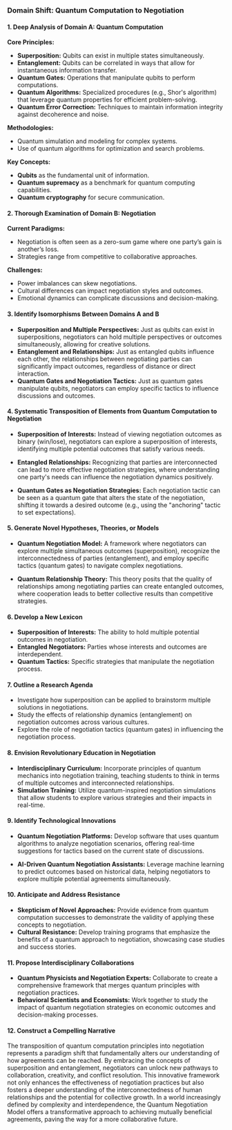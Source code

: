 ### Domain Shift: Quantum Computation to Negotiation

#### 1. Deep Analysis of Domain A: Quantum Computation

**Core Principles:**
- **Superposition:** Qubits can exist in multiple states simultaneously.
- **Entanglement:** Qubits can be correlated in ways that allow for instantaneous information transfer.
- **Quantum Gates:** Operations that manipulate qubits to perform computations.
- **Quantum Algorithms:** Specialized procedures (e.g., Shor's algorithm) that leverage quantum properties for efficient problem-solving.
- **Quantum Error Correction:** Techniques to maintain information integrity against decoherence and noise.
  
**Methodologies:**
- Quantum simulation and modeling for complex systems.
- Use of quantum algorithms for optimization and search problems.
  
**Key Concepts:**
- **Qubits** as the fundamental unit of information.
- **Quantum supremacy** as a benchmark for quantum computing capabilities.
- **Quantum cryptography** for secure communication.

#### 2. Thorough Examination of Domain B: Negotiation

**Current Paradigms:**
- Negotiation is often seen as a zero-sum game where one party’s gain is another’s loss.
- Strategies range from competitive to collaborative approaches.
  
**Challenges:**
- Power imbalances can skew negotiations.
- Cultural differences can impact negotiation styles and outcomes.
- Emotional dynamics can complicate discussions and decision-making.

#### 3. Identify Isomorphisms Between Domains A and B

- **Superposition and Multiple Perspectives:** Just as qubits can exist in superpositions, negotiators can hold multiple perspectives or outcomes simultaneously, allowing for creative solutions.
- **Entanglement and Relationships:** Just as entangled qubits influence each other, the relationships between negotiating parties can significantly impact outcomes, regardless of distance or direct interaction.
- **Quantum Gates and Negotiation Tactics:** Just as quantum gates manipulate qubits, negotiators can employ specific tactics to influence discussions and outcomes.
  
#### 4. Systematic Transposition of Elements from Quantum Computation to Negotiation

- **Superposition of Interests:** Instead of viewing negotiation outcomes as binary (win/lose), negotiators can explore a superposition of interests, identifying multiple potential outcomes that satisfy various needs.
  
- **Entangled Relationships:** Recognizing that parties are interconnected can lead to more effective negotiation strategies, where understanding one party's needs can influence the negotiation dynamics positively.
  
- **Quantum Gates as Negotiation Strategies:** Each negotiation tactic can be seen as a quantum gate that alters the state of the negotiation, shifting it towards a desired outcome (e.g., using the "anchoring" tactic to set expectations).

#### 5. Generate Novel Hypotheses, Theories, or Models

- **Quantum Negotiation Model:** A framework where negotiators can explore multiple simultaneous outcomes (superposition), recognize the interconnectedness of parties (entanglement), and employ specific tactics (quantum gates) to navigate complex negotiations.
  
- **Quantum Relationship Theory:** This theory posits that the quality of relationships among negotiating parties can create entangled outcomes, where cooperation leads to better collective results than competitive strategies.

#### 6. Develop a New Lexicon

- **Superposition of Interests:** The ability to hold multiple potential outcomes in negotiation.
- **Entangled Negotiators:** Parties whose interests and outcomes are interdependent.
- **Quantum Tactics:** Specific strategies that manipulate the negotiation process.

#### 7. Outline a Research Agenda

- Investigate how superposition can be applied to brainstorm multiple solutions in negotiations.
- Study the effects of relationship dynamics (entanglement) on negotiation outcomes across various cultures.
- Explore the role of negotiation tactics (quantum gates) in influencing the negotiation process.

#### 8. Envision Revolutionary Education in Negotiation

- **Interdisciplinary Curriculum:** Incorporate principles of quantum mechanics into negotiation training, teaching students to think in terms of multiple outcomes and interconnected relationships.
- **Simulation Training:** Utilize quantum-inspired negotiation simulations that allow students to explore various strategies and their impacts in real-time.

#### 9. Identify Technological Innovations

- **Quantum Negotiation Platforms:** Develop software that uses quantum algorithms to analyze negotiation scenarios, offering real-time suggestions for tactics based on the current state of discussions.
  
- **AI-Driven Quantum Negotiation Assistants:** Leverage machine learning to predict outcomes based on historical data, helping negotiators to explore multiple potential agreements simultaneously.

#### 10. Anticipate and Address Resistance

- **Skepticism of Novel Approaches:** Provide evidence from quantum computation successes to demonstrate the validity of applying these concepts to negotiation.
- **Cultural Resistance:** Develop training programs that emphasize the benefits of a quantum approach to negotiation, showcasing case studies and success stories.

#### 11. Propose Interdisciplinary Collaborations

- **Quantum Physicists and Negotiation Experts:** Collaborate to create a comprehensive framework that merges quantum principles with negotiation practices.
- **Behavioral Scientists and Economists:** Work together to study the impact of quantum negotiation strategies on economic outcomes and decision-making processes.

#### 12. Construct a Compelling Narrative

The transposition of quantum computation principles into negotiation represents a paradigm shift that fundamentally alters our understanding of how agreements can be reached. By embracing the concepts of superposition and entanglement, negotiators can unlock new pathways to collaboration, creativity, and conflict resolution. This innovative framework not only enhances the effectiveness of negotiation practices but also fosters a deeper understanding of the interconnectedness of human relationships and the potential for collective growth. In a world increasingly defined by complexity and interdependence, the Quantum Negotiation Model offers a transformative approach to achieving mutually beneficial agreements, paving the way for a more collaborative future.